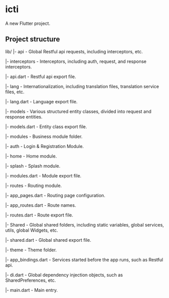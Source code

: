 # icti

A new Flutter project.

## Project structure

lib/
|- api - Global Restful api requests, including interceptors, etc.

   |- interceptors - Interceptors, including auth, request, and response interceptors.
   
   |- api.dart - Restful api export file.
   
|- lang - Internationalization, including translation files, translation service files, etc.

   |- lang.dart - Language export file.
   
|- models - Various structured entity classes, divided into request and response entities.

   |- models.dart - Entity class export file.
   
|- modules - Business module folder.

   |- auth - Login & Registration Module.
   
   |- home - Home module.
   
   |- splash - Splash module.
   
   |- modules.dart - Module export file.
   
|- routes - Routing module.

   |- app_pages.dart - Routing page configuration.
   
   |- app_routes.dart - Route names.
   
   |- routes.dart - Route export file.
   
|- Shared - Global shared folders, including static variables, global services, utils, global Widgets, etc.

   |- shared.dart - Global shared export file.
   
|- theme - Theme folder.

|- app_bindings.dart - Services started before the app runs, such as Restful api.

|- di.dart - Global dependency injection objects, such as SharedPreferences, etc.

|- main.dart - Main entry.
